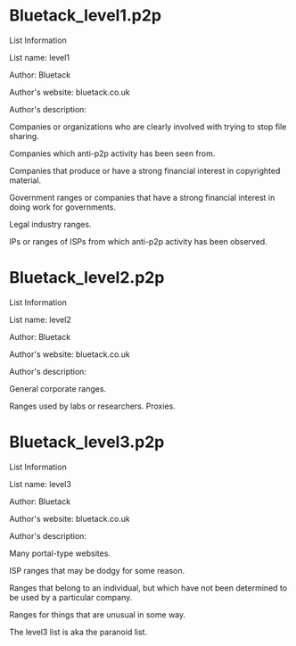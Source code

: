 # Bluetack_level1.p2p
List Information

List name: level1

Author: Bluetack

Author's website: bluetack.co.uk

Author's description:

Companies or organizations who are clearly involved with trying to stop file sharing.

Companies which anti-p2p activity has been seen from.

Companies that produce or have a strong financial interest in copyrighted material.

Government ranges or companies that have a strong financial interest in doing work for governments.

Legal industry ranges.

IPs or ranges of ISPs from which anti-p2p activity has been observed.

# Bluetack_level2.p2p
List Information

List name: level2

Author: Bluetack

Author's website: bluetack.co.uk

Author's description:

General corporate ranges.

Ranges used by labs or researchers.
Proxies.

# Bluetack_level3.p2p
List Information

List name: level3

Author: Bluetack

Author's website: bluetack.co.uk

Author's description:

Many portal-type websites.

ISP ranges that may be dodgy for some reason.

Ranges that belong to an individual, but which have not been determined to be used by a particular company.

Ranges for things that are unusual in some way.

The level3 list is aka the paranoid list.
